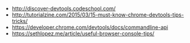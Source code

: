 - http://discover-devtools.codeschool.com/
- http://tutorialzine.com/2015/03/15-must-know-chrome-devtools-tips-tricks/
- https://developer.chrome.com/devtools/docs/commandline-api
- https://sethlopez.me/article/useful-browser-console-tips/

